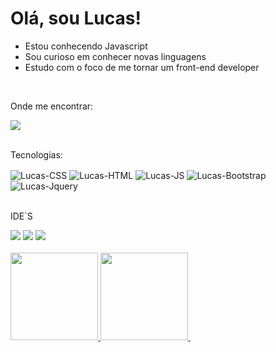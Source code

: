 # Olá, sou Lucas!
  
-  Estou conhecendo Javascript
-  Sou curioso em conhecer novas linguagens
-  Estudo com o foco de me tornar um front-end developer

<div><br>
   <p>Onde me encontrar:</p>
   <a href="https://www.linkedin.com/in/lucas-martins-2a4743201">
    <img src=https://img.shields.io/badge/LinkedIn-0077B5?style=for-the-badge&logo=linkedin&logoColor=white>
   </a>
</div>

<div><br>
  <p>Tecnologias:</p>
  <img align="center" alt="Lucas-CSS" src=https://img.shields.io/badge/CSS-239120?&style=for-the-badge&logo=css3&logoColor=white>
  <img align="center" alt="Lucas-HTML" src=https://img.shields.io/badge/HTML-239120?style=for-the-badge&logo=html5&logoColor=white>
  <img align="center" alt="Lucas-JS"  src=https://img.shields.io/badge/JavaScript-323330?style=for-the-badge&logo=javascript&logoColor=F7DF1E>
  <img align="center" alt="Lucas-Bootstrap" src=https://img.shields.io/badge/Bootstrap-563D7C?style=for-the-badge&logo=bootstrap&logoColor=white>
  <img align="center" alt="Lucas-Jquery" src=https://img.shields.io/badge/jQuery-0769AD?style=for-the-badge&logo=jquery&logoColor=white>
 
</div>

 <div><br>
 <p>IDE´S</p>
  <img src=https://img.shields.io/badge/Eclipse-2C2255?style=for-the-badge&logo=eclipse&logoColor=white />
  <img src=https://img.shields.io/badge/Visual_Studio_Code-0078D4?style=for-the-badge&logo=visual%20studio%20code&logoColor=white />
  <img src=https://img.shields.io/badge/sublime_text-%23575757.svg?&style=for-the-badge&logo=sublime-text&logoColor=important />
</div>

<div><br>
  <a href="https://github.com/MartinsQueiroz">
  <img height="140em" src="https://github-readme-stats.vercel.app/api?username=MartinsQueiroz&show_icons=true&theme=dark&include_all_commits=true&count_private=true"/>
  <img height="140em" src="https://github-readme-stats.vercel.app/api/top-langs/?username=MartinsQueiroz&layout=compact&langs_count=7&theme=dark"/>
  <img https://github-readme-stats.vercel.app/api/pin/?username=MartinsQueiroz&repo=github-readme-stats/>
</div>




          
